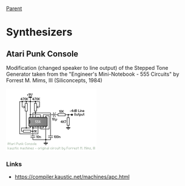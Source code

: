 [Parent](../Readme.md)

# Synthesizers

## Atari Punk Console

Modification (changed speaker to line output) of the Stepped Tone Generator taken from the "Engineer's Mini-Notebook - 555 Circuits" by Forrest M. Mims, III (Siliconcepts, 1984)

![APC](./s_apc.gif)

### Links

- <https://compiler.kaustic.net/machines/apc.html>
